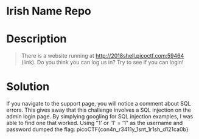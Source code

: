 # Irish Name Repo
# Description
>There is a website running at http://2018shell.picoctf.com:59464 (link). Do you think you can log us in? Try to see if you can login!
# Solution
If you navigate to the support page, you will notice a comment about SQL errors.
This gives away that this challenge involves a SQL injection on the admin login
page. By simplying googling for SQL injection examples, I was able to find one
that worked. Using "1' or '1' = '1" as the username and password dumped the
flag: picoCTF{con4n_r3411y_1snt_1r1sh_d121ca0b}
